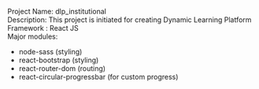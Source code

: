 Project Name: dlp_institutional <br />
Description: This project is initiated for creating Dynamic Learning Platform <br />
Framework : React JS <br />
Major modules:
- node-sass (styling)
- react-bootstrap (styling)
- react-router-dom (routing)
- react-circular-progressbar (for custom progress)
